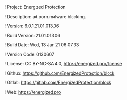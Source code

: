 ! Project: Energized Protection

! Description: ad.porn.malware blocking.

! Version: 6.0.1.21.01.013.06

! Build Version: 21.01.013.06

! Build Date: Wed, 13 Jan 21 06:07:33

! Version Code: 0130607

! License: CC BY-NC-SA 4.0, https://energized.pro/license

! Github: https://github.com/EnergizedProtection/block

! Gitlab: https://gitlab.com/EnergizedProtection/block


! Web: https://energized.pro
